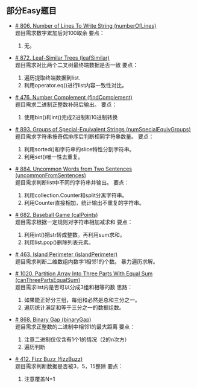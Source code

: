 ## 部分Easy题目

* [# 806. Number of Lines To Write String (numberOfLines)](https://leetcode.com/problems/number-of-lines-to-write-string/)  
题目需求数字累加后对100取余
要点：
    1. 无。

* [# 872. Leaf-Similar Trees (leafSimilar)](https://leetcode.com/problems/leaf-similar-trees/)  
题目需求对比两个二叉树最终端数据是否一致
要点：
    1. 遍历提取终端数据到list.
    2. 利用operator.eq()进行list内容一致性对比。

* [# 476. Number Complement (findComplement)](https://leetcode.com/problems/number-complement/)  
题目需求二进制正整数补码后输出。
要点：
    1. 使用bin()和int()完成2进制和10进制转换
        
* [# 893. Groups of Special-Equivalent Strings (numSpecialEquivGroups)](https://leetcode.com/problems/groups-of-special-equivalent-strings/)  
题目需求字符串按奇偶排序后判断相同字符串数量。
要点：
    1. 利用sorted()和字符串的slice特性分割字符串。
    2. 利用set()唯一性去重复。

* [# 884. Uncommon Words from Two Sentences (uncommonFromSentences)](https://leetcode.com/problems/uncommon-words-from-two-sentences/)  
题目需求判断list中不同的字符串并输出。
要点：
    1. 利用collection.Counter和split分离字符串。
    2. 利用Counter直接相加，统计输出不重复的字符串。

* [# 682. Baseball Game (calPoints)](https://leetcode.com/problems/baseball-game/)  
题目需求根据一定规则对字符串相加减求和
要点：
    1. 利用int()把str转成整数。再利用sum求和。
    2. 利用list.pop()删除列表元素。

* [# 463. Island Perimeter (islandPerimeter)](https://leetcode.com/problems/island-perimeter/)  
题目需求判断二维数组内数字1相邻1的个数。
暴力遍历求解。

* [# 1020. Partition Array Into Three Parts With Equal Sum (canThreePartsEqualSum)](https://leetcode.com/problems/partition-array-into-three-parts-with-equal-sum/)  
题目需求list内是否可以分成3组和相等的数
思路：
    1. 如果能正好分三组，每组和必然是总和三分之一。
    2. 遍历统计满足和等于三分之一的数据组数。
   

* [# 868. Binary Gap (binaryGap)](https://leetcode.com/problems/binary-gap/)  
题目需求正整数的二进制中相邻1的最大距离
要点：
    1. 注意二进制仅仅含有1个1的情况（2的n次方）
    2. 遍历判断    
    
* [# 412. Fizz Buzz (fizzBuzz)](https://leetcode.com/problems/fizz-buzz/)  
题目需求判断数据是否被3，5，15整除
要点：
    1. 注意覆盖N+1
         